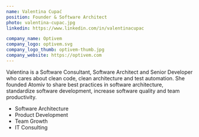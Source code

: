 ```yaml
---
name: Valentina Cupać
position: Founder & Software Architect
photo: valentina-cupac.jpg
linkedin: https://www.linkedin.com/in/valentinacupac

company_name: Optivem
company_logo: optivem.svg
company_logo_thumb: optivem-thumb.jpg
company_website: https://optivem.com
---
```

Valentina is a Software Consultant, Software Architect and Senior Developer who cares about clean code, clean architecture and test automation. She founded Atomiv to share best practices in software architecture, standardize software development, increase software quality and team productivity.

* Software Architecture
* Product Development
* Team Growth
* IT Consulting
